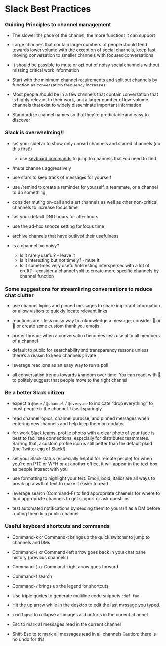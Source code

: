 # Slack Best Practices

### Guiding Principles to channel management

* The slower the pace of the channel, the more functions it can support

* Large channels that contain larger numbers of people should tend towards lower volume with the exception of social channels, 
keep fast moving conversation to smaller channels with focused conversations

* It should be possible to mute or opt out of noisy social channels without missing critical work information

* Start with the minimum channel requirements and split out channels by function as conversation frequency increases

* Most people should be in a few channels that contain conversation that is highly relevant to their work, and a larger number of low-volume channels that exist to widely disseminate important information

* Standardize channel names so that they're predictable and easy to discover

### Slack is overwhelming!! 

* set your sidebar to show only unread channels and starred channels (do this first!)
  * use [keyboard commands](#useful-keyboard-shortcuts-and-commands)
 to jump to channels that you need to find

* /mute channels aggressively

* use stars to keep track of messages for yourself

* use /remind to create a reminder for yourself, a teammate, or a channel to do something

* consider muting on-call and alert channels as well as other non-critical channels to increase focus time

* set your default DND hours for after hours

* use the ad-hoc snooze setting for focus time

* archive channels that have outlived their usefulness

* Is a channel too noisy?
   * Is it rarely useful? - leave it
   * Is it interesting but not timely? - mute it
   * Is it sometimes very useful/interesting interspersed with a lot of cruft? - consider a channel split to create more specific channels by channel function


### Some suggestions for streamlining conversations to reduce chat clutter

* use channel topics and pinned messages to share important information or allow visitors to quickly locate relevant links

* reactions are a less noisy way to acknowledge a message, consider :pray: or :bow: or create some custom thank you emojis

* prefer threads when a conversation becomes less useful to all members of a channel 

* default to public for searchability and transparency reasons unless there’s a reason to keep channels private

* leverage reactions as an easy way to run a poll

* all conversation trends towards #random over time. You can react with [:raccoon:](https://qz.com/work/1230173/slack-has-a-solution-for-stopping-chats-the-polite-raccoon/) to politely suggest that people move to the right channel

### Be a better Slack citizen

* expect a `@here` / `@channel` / `@everyone` to indicate “drop everything” to most people in the channel. Use it sparingly. 

* read channel topics, channel purpose, and pinned messages when entering new channels and help keep them on updated 

* for work Slack teams, profile photos with a clear photo of your face is best to facilitate connections, especially for distributed teammates. Barring that, a custom profile icon is still better than the default plaid (the Twitter egg of Slack!)

* set your Slack status (especially helpful for remote people) for when you're on PTO or WFH or at another office, it will appear in the text box as people interact with you 

* use formatting to highlight your text. Emoji, bold, italics are all ways to break up a wall of text to make it easier to read

* leverage search (Command-F) to find appropriate channels for where to find appropriate channels to get support or ask questions

* test automated notifications by sending them to yourself as a DM before routing them to a public channel


### Useful keyboard shortcuts and commands

* Command-k or Command-t brings up the quick switcher to jump to channels and DMs
* Command-`[`  or Command-left arrow goes back in your chat pane history (previous channels)
* Command-`]` or Command-right arrow goes forward 
* Command-f search 
* Command-`/`  brings up the legend for shortcuts

* Use triple quotes to generate multiline code snippets : ```def foo```

* Hit the up arrow while in the desktop to edit the last message you typed.

* `/collapse` to collapse all images and unfurls in the current channel

* Esc to mark all messages read in the current channel
* Shift-Esc to to mark all messages read  in all channels Caution: there is no undo for this
